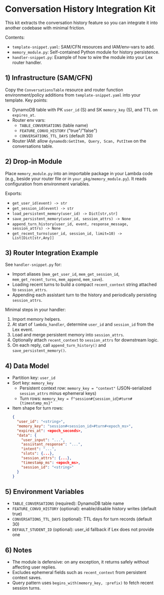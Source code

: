 # Conversation History Integration Kit

This kit extracts the conversation history feature so you can integrate it into another codebase with minimal friction.

Contents:
- `template-snippet.yaml`: SAM/CFN resources and IAM/env-vars to add.
- `memory_module.py`: Self-contained Python module for history persistence.
- `handler-snippet.py`: Example of how to wire the module into your Lex router handler.

## 1) Infrastructure (SAM/CFN)
Copy the `ConversationsTable` resource and router function environment/policy additions from `template-snippet.yaml` into your template. Key points:
- DynamoDB table with PK `user_id` (S) and SK `memory_key` (S), and TTL on `expires_at`.
- Router env vars:
  - `TABLE_CONVERSATIONS` (table name)
  - `FEATURE_CONVO_HISTORY` ("true"/"false")
  - `CONVERSATIONS_TTL_DAYS` (default 30)
- Router IAM: allow `dynamodb:GetItem, Query, Scan, PutItem` on the conversations table.

## 2) Drop-in Module
Place `memory_module.py` into an importable package in your Lambda code (e.g., beside your router file or in `your_pkg/memory_module.py`). It reads configuration from environment variables.

Exports:
- `get_user_id(event) -> str`
- `get_session_id(event) -> str`
- `load_persistent_memory(user_id) -> Dict[str,str]`
- `save_persistent_memory(user_id, session_attrs) -> None`
- `append_turn_history(user_id, event, response_message, session_attrs) -> None`
- `get_recent_turns(user_id, session_id, limit=10) -> List[Dict[str,Any]]`

## 3) Router Integration Example
See `handler-snippet.py` for:
- Import aliases (`mem_get_user_id`, `mem_get_session_id`, `mem_get_recent_turns`, `mem_append`, `mem_save`).
- Loading recent turns to build a compact `recent_context` string attached to `session_attrs`.
- Appending each assistant turn to the history and periodically persisting `session_attrs`.

Minimal steps in your handler:
1. Import memory helpers.
2. At start of `lambda_handler`, determine `user_id` and `session_id` from the Lex event.
3. Load and merge persistent memory into `session_attrs`.
4. Optionally attach `recent_context` to `session_attrs` for downstream logic.
5. On each reply, call `append_turn_history()` and `save_persistent_memory()`.

## 4) Data Model
- Partition key: `user_id`
- Sort key: `memory_key`
  - Persistent context row: `memory_key = "context"` (JSON-serialized `session_attrs` minus ephemeral keys)
  - Turn rows: `memory_key = f"session#{session_id}#turn#{timestamp_ms}"`
- Item shape for turn rows:
  ```json
  {
    "user_id": "<string>",
    "memory_key": "session#<session_id>#turn#<epoch_ms>",
    "expires_at": <epoch_seconds>,
    "data": {
      "user_input": "...",
      "assistant_response": "...",
      "intent": "...",
      "slots": {...},
      "session_attrs": {...},
      "timestamp_ms": <epoch_ms>,
      "session_id": "<string>"
    }
  }
  ```

## 5) Environment Variables
- `TABLE_CONVERSATIONS` (required): DynamoDB table name
- `FEATURE_CONVO_HISTORY` (optional): enable/disable history writes (default true)
- `CONVERSATIONS_TTL_DAYS` (optional): TTL days for turn records (default 30)
- `DEFAULT_STUDENT_ID` (optional): user_id fallback if Lex does not provide one

## 6) Notes
- The module is defensive: on any exception, it returns safely without affecting user replies.
- Excludes ephemeral fields such as `recent_context` from persistent context saves.
- Query pattern uses `begins_with(memory_key, :prefix)` to fetch recent session turns.
